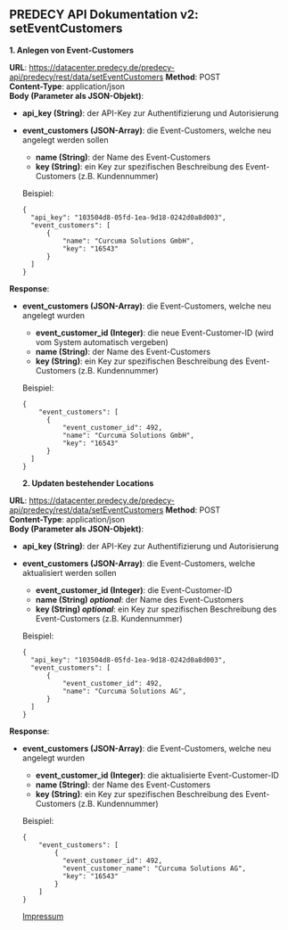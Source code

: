 ## PREDECY API Dokumentation v2: setEventCustomers

__1. Anlegen von Event-Customers__

__URL__: https://datacenter.predecy.de/predecy-api/predecy/rest/data/setEventCustomers
__Method__: POST  
__Content-Type__: application/json  
__Body (Parameter als JSON-Objekt)__:
* __api_key (String)__: der API-Key zur Authentifizierung und Autorisierung
* __event_customers (JSON-Array)__: die Event-Customers, welche neu angelegt werden sollen
    * __name (String)__: der Name des Event-Customers
    * __key (String)__: ein Key zur spezifischen Beschreibung des Event-Customers (z.B. Kundennummer)

  Beispiel:  
  ```
  {
    "api_key": "103504d8-05fd-1ea-9d18-0242d0a8d003",  
    "event_customers": [
        {
            "name": "Curcuma Solutions GmbH",
            "key": "16543"  
        }
    ]
  }
  ```
  
__Response__:
* __event_customers (JSON-Array)__: die Event-Customers, welche neu angelegt wurden
    * __event_customer_id (Integer)__: die neue Event-Customer-ID (wird vom System automatisch vergeben)
    * __name (String)__: der Name des Event-Customers
    * __key (String)__: ein Key zur spezifischen Beschreibung des Event-Customers (z.B. Kundennummer)
  
  Beispiel: 
  ```
  {
      "event_customers": [
        {
            "event_customer_id": 492,
            "name": "Curcuma Solutions GmbH",
            "key": "16543"  
        }
    ]
  }
  ```

  __2. Updaten bestehender Locations__

__URL__: https://datacenter.predecy.de/predecy-api/predecy/rest/data/setEventCustomers
__Method__: POST  
__Content-Type__: application/json  
__Body (Parameter als JSON-Objekt)__:
* __api_key (String)__: der API-Key zur Authentifizierung und Autorisierung
* __event_customers (JSON-Array)__: die Event-Customers, welche aktualisiert werden sollen
    * __event_customer_id (Integer)__: die Event-Customer-ID
    * **name (String) _optional_**: der Name des Event-Customers
    * **key (String) _optional_**: ein Key zur spezifischen Beschreibung des Event-Customers (z.B. Kundennummer)

  Beispiel:  
  ```
  {
    "api_key": "103504d8-05fd-1ea-9d18-0242d0a8d003",  
    "event_customers": [
        {
            "event_customer_id": 492,
            "name": "Curcuma Solutions AG",  
        }
    ]
  }
  ```
  
__Response__:
* __event_customers (JSON-Array)__: die Event-Customers, welche neu angelegt wurden
    * __event_customer_id (Integer)__: die aktualisierte Event-Customer-ID
    * __name (String)__: der Name des Event-Customers
    * __key (String)__: ein Key zur spezifischen Beschreibung des Event-Customers (z.B. Kundennummer)
  
  Beispiel: 
  ```
  {
      "event_customers": [
          {
            "event_customer_id": 492,
            "event_customer_name": "Curcuma Solutions AG",
            "key": "16543"  
          }
      ]
  }
  ```
  
  [Impressum](https://www.spicetech.de/#Impressum)
  
